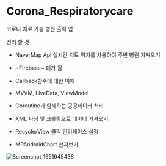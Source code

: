 # Corona_Respiratorycare
코로나 치료 가능 병원 출력 앱

정리 할 것

* NaverMap Api
  실시간 지도 위치를 사용하여 주변 병원 가져오기

* ~Firebase~ 폐기 됨

* Callback함수에 대한 이해

* MVVM, LiveData, ViewModel

* Coroutine과 함께하는 공공데이터 처리

* [XML 파싱 및 크롤링으로 데이터 가져오기](https://velog.io/@cksgodl/%EA%B3%B5%EA%B3%B5%EB%8D%B0%EC%9D%B4%ED%84%B0-XML-%ED%8C%8C%EC%8B%B1-%EB%B0%8F-%ED%81%AC%EB%A1%A4%EB%A7%81%EC%9C%BC%EB%A1%9C-%EB%8D%B0%EC%9D%B4%ED%84%B0-%EA%B0%80%EC%A0%B8%EC%98%A4%EA%B8%B0)

* RecyclerView 클릭 인터페이스 설정

* MPAndroidChart 만져보기

![Screenshot_1651945438](https://user-images.githubusercontent.com/14178811/167308236-7fbb9652-182f-4d32-887a-5dd5780f5c6e.png)

